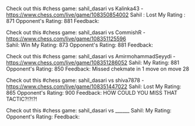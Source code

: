 Check out this #chess game: sahil_dasari vs Kalinka43 - https://www.chess.com/live/game/108350854002
Sahil : Lost
My Rating : 871
Opponent's Rating: 881
Feedback: 


Check out this #chess game: sahil_dasari vs CommishR - https://www.chess.com/live/game/108351125596
<br/>
Sahil: Win
My Rating: 873
Opponent's Rating: 881
Feedback:

Check out this #chess game: sahil_dasari vs AmirmohammadSeyydi - https://www.chess.com/live/game/108351286052
Sahil:
My Rating: 881
Opponent's Rating: 850
Feedback: Missed chekmate in 1 move on move 28

Check out this #chess game: sahil_dasari vs shiva7878 - https://www.chess.com/live/game/108351447022
Sahil: Lost
My Rating: 865
Opponent's Rating: 900
Feedback: HOW COULD YOU MISS THAT TACTIC?!?!?!

Check out this #chess game: sahil_dasari vs ______
Sahil:
My Rating:
Opponent's Rating:
Feedback:










